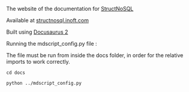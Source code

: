 The website of the documentation for [StructNoSQL](https://github.com/Robinson04/StructNoSQL)

Available at [structnosql.inoft.com](https://www.structnosql.inoft.com)

Built using [Docusaurus 2](https://v2.docusaurus.io/)

Running the mdscript_config.py file :

The file must be run from inside the docs folder, in order for the relative imports to work correctly.

```cd docs```

```python ../mdscript_config.py```
